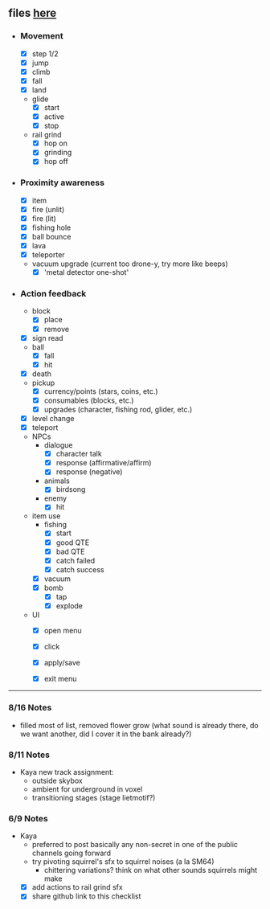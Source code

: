 files [here](https://drive.google.com/drive/folders/1G6X02w_M7du63ylahRex6ijJl6_U0W6q?usp=sharing)
---
- ### Movement
	- [x] step 1/2
	- [x] jump
	- [x] climb
	- [x] fall
	- [x] land
	- glide
		- [x] start
		- [x] active
		- [x] stop
	- rail grind
		- [x] hop on
		- [x] grinding
		- [x] hop off
- ### Proximity awareness
	- [x] item
	- [x] fire (unlit)
	- [x] fire (lit)
	- [x] fishing hole
	- [x] ball bounce
	- [x] lava
	- [x] teleporter
	- vacuum upgrade (current too drone-y, try more like beeps)
		- [x] 'metal detector one-shot'
- ### Action feedback 
	- block
		- [x] place
		- [x] remove
	- [x] sign read
	- ball
		- [x] fall
		- [x] hit
	- [x] death
	- pickup
		- [x] currency/points (stars, coins, etc.)
		- [x] consumables (blocks, etc.)
		- [x] upgrades (character, fishing rod, glider, etc.)
	- [x] level change
	- [x] teleport
	- NPCs
		- dialogue
			- [x] character talk
			- [x]  response (affirmative/affirm)
			- [x] response (negative)
		-  animals
			- [x] birdsong
		- enemy
			- [x] hit
	- item use
		- fishing
			- [x] start
			- [x] good QTE
			- [x] bad QTE
			- [x] catch failed
			- [x] catch success
		- [x] vacuum
		- [x] bomb
			- [x] tap
			- [x] explode
	- UI 
		- [x] open menu
		- [x] click
		- [x] apply/save
		- [x] exit menu



---

### 8/16 Notes
- filled most of list, removed flower grow (what sound is already there, do we want another, did I cover it in the bank already?)
### 8/11 Notes
- Kaya new track assignment:
	- outside skybox
	- ambient for underground in voxel
	- transitioning stages (stage lietmotif?)
### 6/9 Notes
 - Kaya
	 - preferred to post basically any non-secret in one of the public channels going forward
	 - try pivoting squirrel's sfx to squirrel noises (a la SM64)
		 - chittering variations?  think on what other sounds squirrels might make
	 - [x] add actions to rail grind sfx
	 - [x] share github link to this checklist